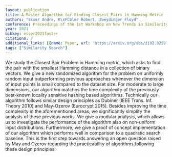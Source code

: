 ```yaml
---
layout: publication
title: A Faster Algorithm for Finding Closest Pairs in Hamming Metric
authors: "Esser Andre, K\xFCbler Robert, Zweydinger Floyd"
conference: Proceedings of the 1st Workshop on New Trends in Similarity Search
year: 2021
bibkey: esser2021faster
citations: 7
additional_links: [{name: Paper, url: 'https://arxiv.org/abs/2102.02597'}]
tags: ["Similarity Search"]
---
```

We study the Closest Pair Problem in Hamming metric, which asks to find the
pair with the smallest Hamming distance in a collection of binary vectors. We
give a new randomized algorithm for the problem on uniformly random input
outperforming previous approaches whenever the dimension of input points is
small compared to the dataset size. For moderate to large dimensions, our
algorithm matches the time complexity of the previously best-known locality
sensitive hashing based algorithms. Technically our algorithm follows similar
design principles as Dubiner (IEEE Trans. Inf. Theory 2010) and May-Ozerov
(Eurocrypt 2015). Besides improving the time complexity in the aforementioned
areas, we significantly simplify the analysis of these previous works. We give
a modular analysis, which allows us to investigate the performance of the
algorithm also on non-uniform input distributions. Furthermore, we give a proof
of concept implementation of our algorithm which performs well in comparison to
a quadratic search baseline. This is the first step towards answering an open
question raised by May and Ozerov regarding the practicability of algorithms
following these design principles.